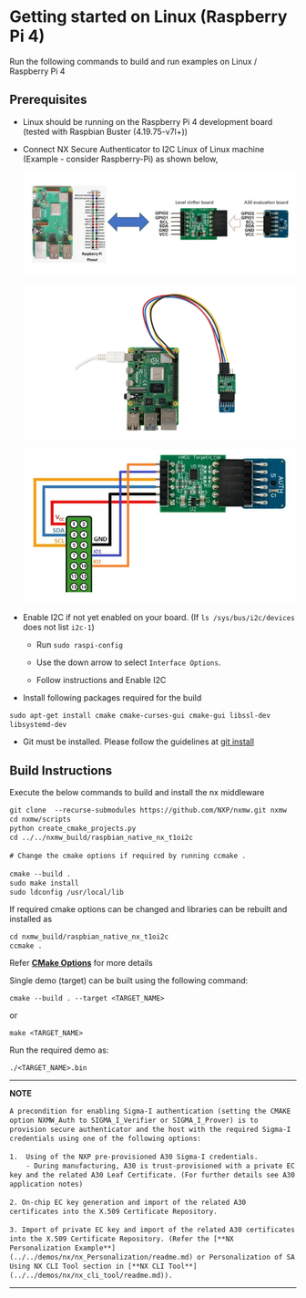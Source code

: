 # Getting started on Linux (Raspberry Pi 4)

Run the following commands to build and run examples on Linux / Raspberry Pi 4

## Prerequisites

- Linux should be running on the Raspberry Pi 4 development board (tested with Raspbian Buster (4.19.75-v7l+))

- Connect NX Secure Authenticator to I2C Linux of Linux machine (Example - consider Raspberry-Pi) as shown below,

	<p align=left>
	<img src="rpi_nx_connection.jpeg" alt="drawing" width="800"/>
	</p>

	<p align=left>
	<img src="raspi_a30.jpg" alt="drawing" width="800"/>
	</p>

	<p align=left>
	<img src="raspi_a30_2.jpg" alt="drawing" width="600"/>
	</p>

- Enable I2C if not yet enabled on your board. (If ``ls /sys/bus/i2c/devices`` does not list ``i2c-1``)

    - Run ``sudo raspi-config``

    - Use the down arrow to select ``Interface Options``.

    - Follow instructions and Enable I2C


- Install following packages required for the build

```console
sudo apt-get install cmake cmake-curses-gui cmake-gui libssl-dev libsystemd-dev
```

- Git must be installed. Please follow the guidelines at [git install](https://git-scm.com/downloads/linux)


## Build Instructions

Execute the below commands to build and install the nx middleware

```console
git clone  --recurse-submodules https://github.com/NXP/nxmw.git nxmw
cd nxmw/scripts
python create_cmake_projects.py
cd ../../nxmw_build/raspbian_native_nx_t1oi2c

# Change the cmake options if required by running ccmake .

cmake --build .
sudo make install
sudo ldconfig /usr/local/lib
````

If required cmake options can be changed and libraries can be rebuilt and installed as

```console
cd nxmw_build/raspbian_native_nx_t1oi2c
ccmake .
```
Refer [**CMake Options**](../config/readme.md) for more details

Single demo (target) can be built using the following command:
```
cmake --build . --target <TARGET_NAME>
```
or
```
make <TARGET_NAME>
```


Run the required demo as:

```console
./<TARGET_NAME>.bin
```


---
**NOTE**

```
A precondition for enabling Sigma-I authentication (setting the CMAKE option NXMW_Auth to SIGMA_I_Verifier or SIGMA_I_Prover) is to provision secure authenticator and the host with the required Sigma-I credentials using one of the following options:

1.	Using of the NXP pre-provisioned A30 Sigma-I credentials.
	- During manufacturing, A30 is trust-provisioned with a private EC key and the related A30 Leaf Certificate. (For further details see A30 application notes)

2. On-chip EC key generation and import of the related A30 certificates into the X.509 Certificate Repository.

3. Import of private EC key and import of the related A30 certificates into the X.509 Certificate Repository. (Refer the [**NX Personalization Example**](../../demos/nx/nx_Personalization/readme.md) or Personalization of SA Using NX CLI Tool section in [**NX CLI Tool**](../../demos/nx/nx_cli_tool/readme.md)).
```
---
